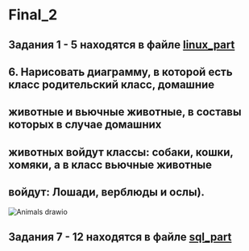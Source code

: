 # Final_2

## Задания 1 - 5 находятся в файле [linux_part](https://github.com/Natalia-Orlova/Final_2/blob/main/linux_part.pdf)

## 6. Нарисовать диаграмму, в которой есть класс родительский класс, домашние
## животные и вьючные животные, в составы которых в случае домашних
## животных войдут классы: собаки, кошки, хомяки, а в класс вьючные животные
## войдут: Лошади, верблюды и ослы).

![Animals drawio](https://github.com/Natalia-Orlova/Final_2/assets/109914840/22d9dd81-55fb-4240-a9af-1b910377bb84)

## Задания 7 - 12 находятся в файле [sql_part](https://github.com/Natalia-Orlova/Final_2/blob/main/sql_part.sql)
